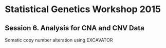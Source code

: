 Statistical Genetics Workshop 2015
==================================
Session 6. Analysis for CNA and CNV Data
----------------------------------------
Somatic copy number alteration using EXCAVATOR
